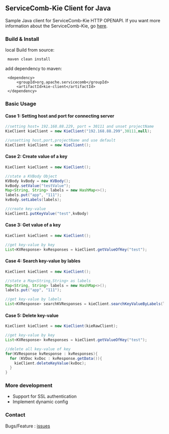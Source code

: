 ## ServiceComb-Kie Client for Java

   Sample Java client for ServiceComb-Kie HTTP OPENAPI. If you want more information about the ServiceComb-Kie, go [here](https://github.com/apache/servicecomb-kie).
   
### Build & Install
   
   local Build from source:
   ```
    maven clean install
   ```
   
   add dependency to maven:
   ```
    <dependency>
        <groupId>org.apache.servicecomb</groupId>
        <artifactId>kie-client</artifactId>
    </dependency>
   ```


### Basic Usage

#### Case 1: Setting host and port for connecting server 
```java
//setting host= 192.168.88.229, port = 30111 and unset projectName
KieClient kieClient = new KieClient("192.168.88.299",30111,null);

//unsetting host,port,projectName and use default
KieClient kieClient = new KieClient();
```

#### Case 2: Create value of a key
```java
KieClient kieClient = new KieClient();

//state a KVBody Object
KVBody kvBody = new KVBody();
kvBody.setValue("testValue");
Map<String, String> labels = new HashMap<>();
labels.put("app", "111");
kvBody.setLabels(labels);

//create key-value
kieClient1.putKeyValue("test",kvBody)  
```

#### Case 3: Get value of a key
```java
KieClient kieClient = new KieClient();

//get key-value by key
List<KVResponse> kvResponses = kieClient.getValueOfKey("test");
```

#### Case 4: Search key-value by lables
```java
KieClient kieClient = new KieClient();

//state a Map<String,String> as labels
Map<String, String> labels = new HashMap<>();
labels.put("app", "111");

//get key-value by labels
List<KVResponse> searchKVResponses = kieClient.searchKeyValueByLabels(labels);
```

#### Case 5: Delete key-value
```java
KieClient kieClient = new KieClient(kieRawClient);

//get key-value by key
List<KVResponse> kvResponses = kieClient.getValueOfKey("test");

//delete all key-value of key
for(KVResponse kvResponse : kvResponses){
  for (KVDoc kvDoc : kvResponse.getData()){
    kieClient.deleteKeyValue(kvDoc);
  }
}
```

### More development

- Support for SSL authentication
- Implement dynamic config

### Contact
Bugs/Feature : [issues](https://github.com/apache/servicecomb-java-chassis/issues)
